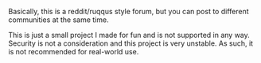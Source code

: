 Basically, this is a reddit/ruqqus style forum, but you can post to different communities at the same time.

This is just a small project I made for fun and is not supported in any way. Security is not a consideration and this project is very unstable. As such, it is not recommended for real-world use.
